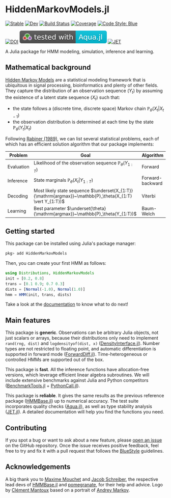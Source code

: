 # HiddenMarkovModels.jl

[![Stable](https://img.shields.io/badge/docs-stable-blue.svg)](https://gdalle.github.io/HiddenMarkovModels.jl/stable/)
[![Dev](https://img.shields.io/badge/docs-dev-blue.svg)](https://gdalle.github.io/HiddenMarkovModels.jl/dev/)
[![Build Status](https://github.com/gdalle/HiddenMarkovModels.jl/actions/workflows/test.yml/badge.svg?branch=main)](https://github.com/gdalle/HiddenMarkovModels.jl/actions/workflows/test.yml?query=branch%3Amain)
[![Coverage](https://codecov.io/gh/gdalle/HiddenMarkovModels.jl/branch/main/graph/badge.svg)](https://app.codecov.io/gh/gdalle/HiddenMarkovModels.jl)
[![Code Style: Blue](https://img.shields.io/badge/code%20style-blue-4495d1.svg)](https://github.com/invenia/BlueStyle)

[![DOI](https://zenodo.org/badge/DOI/10.5281/zenodo.8128331.svg)](https://doi.org/10.5281/zenodo.8128331)
[![Aqua QA](https://raw.githubusercontent.com/JuliaTesting/Aqua.jl/master/badge.svg)](https://github.com/JuliaTesting/Aqua.jl)
[![JET](https://img.shields.io/badge/%E2%9C%88%EF%B8%8F%20tested%20with%20-%20JET.jl%20-%20red)](https://github.com/aviatesk/JET.jl)

A Julia package for HMM modeling, simulation, inference and learning.

## Mathematical background

[Hidden Markov Models](https://en.wikipedia.org/wiki/Hidden_Markov_model) are a statistical modeling framework that is ubiquitous in signal processing, bioinformatics and plenty of other fields. They capture the distribution of an observation sequence $(Y_t)$ by assuming the existence of a latent state sequence $(X_t)$ such that:

* the state follows a (discrete time, discrete space) Markov chain $\mathbb{P}_\theta(X_t | X_{t-1})$
* the observation distribution is determined at each time by the state $\mathbb{P}_\theta(Y_t | X_t)$

Following [Rabiner (1989)](https://ieeexplore.ieee.org/document/18626), we can list several statistical problems, each of which has an efficient solution algorithm that our package implements:

| Problem    | Goal                                                                                                      | Algorithm        |
| ---------- | --------------------------------------------------------------------------------------------------------- | ---------------- |
| Evaluation | Likelihood of the observation sequence $\mathbb{P}_\theta(Y_{1:T})$                                       | Forward          |
| Inference  | State marginals $\mathbb{P}_\theta(X_t \vert Y_{1:T})$                                                    | Forward-backward |
| Decoding   | Most likely state sequence $\underset{X_{1:T}}{\mathrm{argmax}}~\mathbb{P}_\theta(X_{1:T} \vert Y_{1:T})$ | Viterbi          |
| Learning   | Best parameter $\underset{\theta}{\mathrm{argmax}}~\mathbb{P}_\theta(Y_{1:T})$                            | Baum-Welch       |

## Getting started

This package can be installed using Julia's package manager:

```julia
pkg> add HiddenMarkovModels
```

Then, you can create your first HMM as follows:

```julia
using Distributions, HiddenMarkovModels
init = [0.2, 0.8]
trans = [0.1 0.9; 0.7 0.3]
dists = [Normal(-1.0), Normal(1.0)]
hmm = HMM(init, trans, dists)
```

Take a look at the [documentation](https://gdalle.github.io/HiddenMarkovModels.jl/stable/) to know what to do next!

## Main features

This package is **generic**.
Observations can be arbitrary Julia objects, not just scalars or arrays, because their distributions only need to implement `rand(rng, dist)` and `logdensityof(dist, x)` ([DensityInterface.jl](https://github.com/JuliaMath/DensityInterface.jl)).
Number types are not restricted to floating point, and automatic differentiation is supported in forward mode ([ForwardDiff.jl](https://github.com/JuliaDiff/ForwardDiff.jl)).
Time-heterogeneous or controlled HMMs are supported out of the box.

This package is **fast**.
All the inference functions have allocation-free versions, which leverage efficient linear algebra subroutines.
We will include extensive benchmarks against Julia and Python competitors ([BenchmarkTools.jl](https://github.com/JuliaCI/BenchmarkTools.jl) + [PythonCall.jl](https://github.com/cjdoris/PythonCall.jl)).

This package is **reliable**.
It gives the same results as the previous reference package ([HMMBase.jl](https://github.com/maxmouchet/HMMBase.jl)) up to numerical accuracy.
The test suite incorporates quality checks ([Aqua.jl](https://github.com/JuliaTesting/Aqua.jl)), as well as type stability analysis ([JET.jl](https://github.com/aviatesk/JET.jl)).
A detailed documentation will help you find the functions you need.

## Contributing

If you spot a bug or want to ask about a new feature, please [open an issue](https://github.com/gdalle/HiddenMarkovModels.jl/issues) on the GitHub repository.
Once the issue receives positive feedback, feel free to try and fix it with a pull request that follows the [BlueStyle](https://github.com/invenia/BlueStyle) guidelines.

## Acknowledgements

A big thank you to [Maxime Mouchet](https://www.maxmouchet.com/) and [Jacob Schreiber](https://jmschrei.github.io/), the respective lead devs of [HMMBase.jl](https://github.com/maxmouchet/HMMBase.jl) and [pomegranate](https://github.com/jmschrei/pomegranate), for their help and advice.
Logo by [Clément Mantoux](https://cmantoux.github.io/) based on a portrait of [Andrey Markov](https://en.wikipedia.org/wiki/Andrey_Markov).
